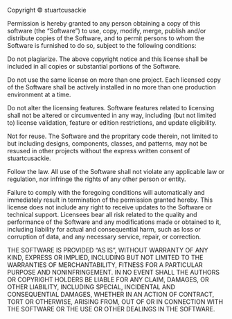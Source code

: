 Copyright © stuartcusackie

Permission is hereby granted to any person obtaining a copy of this software (the “Software”) to use, copy, modify, merge, publish and/or distribute copies of the Software, and to permit persons to whom the Software is furnished to do so, subject to the following conditions:

Do not plagiarize. The above copyright notice and this license shall be included in all copies or substantial portions of the Software.

Do not use the same license on more than one project. Each licensed copy of the Software shall be actively installed in no more than one production environment at a time.

Do not alter the licensing features. Software features related to licensing shall not be altered or circumvented in any way, including (but not limited to) license validation, feature or edition restrictions, and update eligibility.

Not for reuse. The Software and the propritary code therein, not limited to but including designs, components, classes, and patterns, may not be resused in other projects without the express written consent of stuartcusackie.

Follow the law. All use of the Software shall not violate any applicable law or regulation, nor infringe the rights of any other person or entity.

Failure to comply with the foregoing conditions will automatically and immediately result in termination of the permission granted hereby. This license does not include any right to receive updates to the Software or technical support. Licensees bear all risk related to the quality and performance of the Software and any modifications made or obtained to it, including liability for actual and consequential harm, such as loss or corruption of data, and any necessary service, repair, or correction.

THE SOFTWARE IS PROVIDED “AS IS”, WITHOUT WARRANTY OF ANY KIND, EXPRESS OR IMPLIED, INCLUDING BUT NOT LIMITED TO THE WARRANTIES OF MERCHANTABILITY, FITNESS FOR A PARTICULAR PURPOSE AND NONINFRINGEMENT. IN NO EVENT SHALL THE AUTHORS OR COPYRIGHT HOLDERS BE LIABLE FOR ANY CLAIM, DAMAGES, OR OTHER LIABILITY, INCLUDING SPECIAL, INCIDENTAL AND CONSEQUENTIAL DAMAGES, WHETHER IN AN ACTION OF CONTRACT, TORT OR OTHERWISE, ARISING FROM, OUT OF OR IN CONNECTION WITH THE SOFTWARE OR THE USE OR OTHER DEALINGS IN THE SOFTWARE.